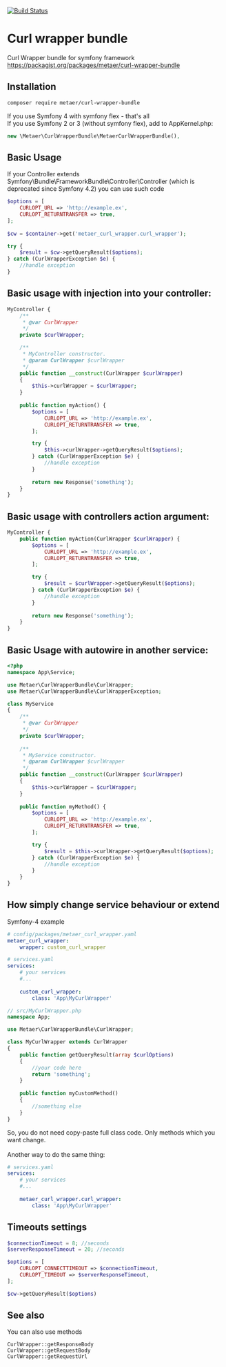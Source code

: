 [![Build Status](https://travis-ci.org/metaer/curl-wrapper-bundle.png?branch=master)](https://travis-ci.org/metaer/curl-wrapper-bundle)

Curl wrapper bundle
===
Curl Wrapper bundle for symfony framework<br>
https://packagist.org/packages/metaer/curl-wrapper-bundle

Installation
---
``` sh
composer require metaer/curl-wrapper-bundle
```

If you use Symfony 4 with symfony flex - that's all</br>
If you use Symfony 2 or 3 (without symfony flex), add to AppKernel.php:
``` php 
new \Metaer\CurlWrapperBundle\MetaerCurlWrapperBundle(),
```


Basic Usage
---
If your Controller extends Symfony\Bundle\FrameworkBundle\Controller\Controller (which is deprecated since Symfony 4.2) you can use such code
``` php
$options = [
    CURLOPT_URL => 'http://example.ex',
    CURLOPT_RETURNTRANSFER => true,
];
        
$cw = $container->get('metaer_curl_wrapper.curl_wrapper');

try {
    $result = $cw->getQueryResult($options);
} catch (CurlWrapperException $e) {
    //handle exception
}
```

Basic usage with injection into your controller:
---
``` php
MyController {
    /**
     * @var CurlWrapper
     */
    private $curlWrapper;

    /**
     * MyController constructor.
     * @param CurlWrapper $curlWrapper
     */
    public function __construct(CurlWrapper $curlWrapper)
    {
        $this->curlWrapper = $curlWrapper;
    }
    
    public function myAction() {    
        $options = [
            CURLOPT_URL => 'http://example.ex',
            CURLOPT_RETURNTRANSFER => true,
        ];

        try {
            $this->curlWrapper->getQueryResult($options);
        } catch (CurlWrapperException $e) {
            //handle exception
        }
        
        return new Response('something');
    }
}
```

Basic usage with controllers action argument:
---
``` php
MyController {
    public function myAction(CurlWrapper $curlWrapper) {    
        $options = [
            CURLOPT_URL => 'http://example.ex',
            CURLOPT_RETURNTRANSFER => true,
        ];

        try {
            $result = $curlWrapper->getQueryResult($options);
        } catch (CurlWrapperException $e) {
            //handle exception
        }
        
        return new Response('something');
    }
}
```

Basic Usage with autowire in another service:
---
``` php
<?php
namespace App\Service;

use Metaer\CurlWrapperBundle\CurlWrapper;
use Metaer\CurlWrapperBundle\CurlWrapperException;

class MyService
{
    /**
     * @var CurlWrapper
     */
    private $curlWrapper;
    
    /**
     * MyService constructor.
     * @param CurlWrapper $curlWrapper
     */
    public function __construct(CurlWrapper $curlWrapper)
    {
        $this->curlWrapper = $curlWrapper;
    }
    
    public function myMethod() {    
        $options = [
            CURLOPT_URL => 'http://example.ex',
            CURLOPT_RETURNTRANSFER => true,
        ];

        try {
            $result = $this->curlWrapper->getQueryResult($options);
        } catch (CurlWrapperException $e) {
            //handle exception
        }
    }
}
```

How simply change service behaviour or extend
---
Symfony-4 example
``` yaml
# config/packages/metaer_curl_wrapper.yaml
metaer_curl_wrapper:
    wrapper: custom_curl_wrapper
```
``` yaml
# services.yaml
services:
    # your services
    #...
    
    custom_curl_wrapper:
        class: 'App\MyCurlWrapper'
```
``` php
// src/MyCurlWrapper.php
namespace App;

use Metaer\CurlWrapperBundle\CurlWrapper;

class MyCurlWrapper extends CurlWrapper
{
    public function getQueryResult(array $curlOptions)
    {
        //your code here
        return 'something';
    }
    
    public function myCustomMethod()
    {
        //something else
    }
}
```

So, you do not need copy-paste full class code. Only methods which you want change.</br></br>
Another way to do the same thing:

``` yaml
# services.yaml
services:
    # your services
    #...
    
    metaer_curl_wrapper.curl_wrapper:
        class: 'App\MyCurlWrapper'
```

Timeouts settings
---
```php
$connectionTimeout = 8; //seconds
$serverResponseTimeout = 20; //seconds

$options = [
    CURLOPT_CONNECTTIMEOUT => $connectionTimeout,
    CURLOPT_TIMEOUT => $serverResponseTimeout,
];

$cw->getQueryResult($options)
```
See also
---
You can also use methods
```
CurlWrapper::getResponseBody
CurlWrapper::getRequestBody
CurlWrapper::getRequestUrl
```
